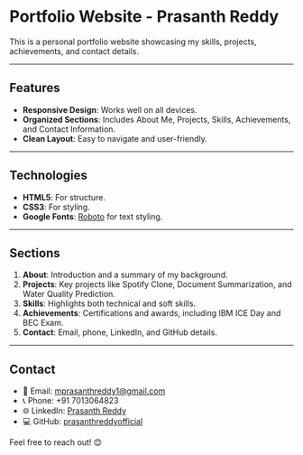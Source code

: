 # Portfolio Website - Prasanth Reddy  

This is a personal portfolio website showcasing my skills, projects, achievements, and contact details.  

---

## Features  

- **Responsive Design**: Works well on all devices.  
- **Organized Sections**: Includes About Me, Projects, Skills, Achievements, and Contact Information.  
- **Clean Layout**: Easy to navigate and user-friendly.  

---

## Technologies  

- **HTML5**: For structure.  
- **CSS3**: For styling.  
- **Google Fonts**: [Roboto](https://fonts.google.com/specimen/Roboto) for text styling.  

---

## Sections  

1. **About**: Introduction and a summary of my background.  
2. **Projects**: Key projects like Spotify Clone, Document Summarization, and Water Quality Prediction.  
3. **Skills**: Highlights both technical and soft skills.  
4. **Achievements**: Certifications and awards, including IBM ICE Day and BEC Exam.  
5. **Contact**: Email, phone, LinkedIn, and GitHub details.  

---

## Contact  

- 📧 Email: [mprasanthreddy1@gmail.com](mailto:mprasanthreddy1@gmail.com)  
- 📞 Phone: +91 7013064823  
- 🌐 LinkedIn: [Prasanth Reddy](https://linkedin.com/in/mannem-prasanthreddy-1a0a4a232)  
- 💻 GitHub: [prasanthreddyofficial](https://github.com/prasanthreddyofficial)  

Feel free to reach out! 😊
